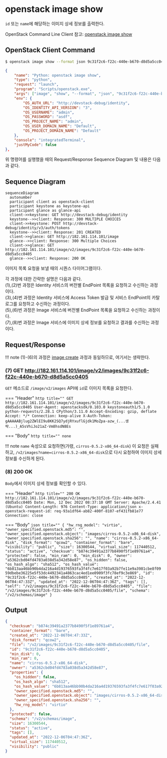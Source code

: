 # openstack image show

`id` 또는 `name`에 해당하는 이미지 상세 정보를 출력한다.

OpenStack Command Line Client 참고: [openstack image show](https://docs.openstack.org/python-openstackclient/zed/cli/command-objects/image-v2.html#image-show)



## OpenStack Client Command

``` bash title="python3-openstackclient command"
$ openstack image show --format json 9c31f2c6-f22c-440e-b670-d8d5a5cc0405
```

``` json title="configuration .vscode/launch.json"
{
    "name": "Python: openstack image show",
    "type": "python",
    "request": "launch",
    "program": "Scripts/openstack.exe",
    "args": ["image", "show", "--format", "json", "9c31f2c6-f22c-440e-b670-d8d5a5cc0405"],
    "env": {
        "OS_AUTH_URL": "http://devstack-debug/identity",
        "OS_IDENTITY_API_VERSION": "3",
        "OS_USERNAME": "admin",
        "OS_PASSWORD": "asdf",
        "OS_PROJECT_NAME": "admin",
        "OS_USER_DOMAIN_NAME": "Default",
        "OS_PROJECT_DOMAIN_NAME": "Default"
    },
    "console": "integratedTerminal",
    "justMyCode": false
},
```

위 명령어를 실행했을 때의 Request/Response Sequence Diagram 및 내용은 다음과 같다.

## Sequence Diagram

``` mermaid
sequenceDiagram
  autonumber
  participant client as openstack-client
  participant keystone as keystone-api
  participant glance as glance-api
  client->>keystone: GET http://devstack-debug/identity
  keystone-->>client: Response: 300 MULTIPLE CHOICES
  client->>keystone: POST http://devstack-debug/identity/v3/auth/tokens
  keystone-->>client: Response: 201 CREATED
  client->>glance: GET http://182.161.114.101/image
  glance-->>client: Response: 300 Multiple Choices
  client->>glance: GET http://182.161.114.101/image/v2/images/9c31f2c6-f22c-440e-b670-d8d5a5cc0405
  glance-->>client: Response: 200 OK
```

이미지 목록 요청을 보낼 때의 시퀀스 다이어그램이다.  

각 과정에 대한 간략한 설명은 다음과 같다.   
(1),(2)번 과정은 Identity 서비스의 버전별 EndPoint 목록을 요청하고 수신하는 과정이다.  
(3),(4)번 과정은 Identity 서비스에 Access Token 발급 및 서비스 EndPoint의 카탈로그를 요청하고 수신하는 과정이다.  
(5),(6)번 과정은 Image 서비스에 버전별 EndPoint 목록을 요청하고 수신하는 과정이다.  
(7),(8)번 과정은 Image 서비스에 이미지 상세 정보를 요청하고 결과를 수신하는 과정이다.

## Request/Response

!!! note
    (1)-(6)의 과정은 [image create](./create.md) 과정과 동일하므로, 여기서는 생략한다.


### (7) GET http://182.161.114.101/image/v2/images/9c31f2c6-f22c-440e-b670-d8d5a5cc0405

`GET` 메소드로 `/image/v2/images` API에 `id`로 이미지 목록을 요청한다.  

=== "Header"
    ``` http title=""
    GET http://182.161.114.101/image/v2/images/9c31f2c6-f22c-440e-b670-d8d5a5cc0405
    User-Agent: openstacksdk/0.103.0 keystoneauth1/5.1.0 python-requests/2.28.1 CPython/3.11.0
    Accept-Encoding: gzip, deflate
    Accept: */*
    Connection: keep-alive
    X-Auth-Token: gAAAAABjlug2ZWlEI9u8KK2SQ7ydjRYxuflGjdk1MoZpa-azw_(...생략...)_A5sVhiJo21aZ-Vm8hsdN8Es
    ```
    
=== "Body"
    ``` http title=""
    none
    ```

!!! note 
    `name` 속성으로 요청하면(가령, `cirros-0.5.2-x86_64-disk`) 이 요청은 실패하고, `/v2/images?name=cirros-0.5.2-x86_64-disk`으로 다시 요청하여 이미지 상세 정보를 수신하게 된다.  


### (8) 200 OK

`Body`에서 이미지 상세 정보를 확인할 수 있다.  

=== "Header"
    ``` http title=""
    200 OK http://182.161.114.101/image/v2/images/9c31f2c6-f22c-440e-b670-d8d5a5cc0405
    Date: Mon, 12 Dec 2022 08:37:10 GMT
    Server: Apache/2.4.41 (Ubuntu)
    Content-Length: 976
    Content-Type: application/json
    x-openstack-request-id: req-93a1df64-ab82-400f-8107-ef431fb81e77
    Connection: close
    ```
    
=== "Body"
    ``` json title=""
    {
      "hw_rng_model": "virtio",
      "owner_specified.openstack.md5": "",
      "owner_specified.openstack.object": "images/cirros-0.5.2-x86_64-disk",
      "owner_specified.openstack.sha256": "",
      "name": "cirros-0.5.2-x86_64-disk",
      "disk_format": "qcow2",
      "container_format": "bare",
      "visibility": "public",
      "size": 16300544,
      "virtual_size": 117440512,
      "status": "active",
      "checksum": "b874c39491a2377b8490f5f1e89761a4",
      "protected": false,
      "min_ram": 0,
      "min_disk": 0,
      "owner": "a5362cbd04fd4783a038d5a342d58e87",
      "os_hidden": false,
      "os_hash_algo": "sha512",
      "os_hash_value":   "6b813aa46bb90b4da216a4d19376593fa3f4fc7e617f03a92b7fe11e9a3981cbe8f0959dbebe36225e5f53dc4492341a4863cac4ed1ee0909f3fc78ef9c3e869",
      "id": "9c31f2c6-f22c-440e-b670-d8d5a5cc0405",
      "created_at": "2022-12-06T04:47:33Z",
      "updated_at": "2022-12-06T04:47:36Z",
      "tags": [],
      "self": "/v2/images/9c31f2c6-f22c-440e-b670-d8d5a5cc0405",
      "file": "/v2/images/9c31f2c6-f22c-440e-b670-d8d5a5cc0405/file",
      "schema": "/v2/schemas/image"
    }
    ```

## Output

``` json title="json format"
{
  "checksum": "b874c39491a2377b8490f5f1e89761a4",
  "container_format": "bare",
  "created_at": "2022-12-06T04:47:33Z",
  "disk_format": "qcow2",
  "file": "/v2/images/9c31f2c6-f22c-440e-b670-d8d5a5cc0405/file",
  "id": "9c31f2c6-f22c-440e-b670-d8d5a5cc0405",
  "min_disk": 0,
  "min_ram": 0,
  "name": "cirros-0.5.2-x86_64-disk",
  "owner": "a5362cbd04fd4783a038d5a342d58e87",
  "properties": {
    "os_hidden": false,
    "os_hash_algo": "sha512",
    "os_hash_value": "6b813aa46bb90b4da216a4d19376593fa3f4fc7e617f03a92b7fe11e9a3981cbe8f0959dbebe36225e5f53dc4492341a4863cac4ed1ee0909f3fc78ef9c3e869",
    "owner_specified.openstack.md5": "",
    "owner_specified.openstack.object": "images/cirros-0.5.2-x86_64-disk",
    "owner_specified.openstack.sha256": "",
    "hw_rng_model": "virtio"
  },
  "protected": false,
  "schema": "/v2/schemas/image",
  "size": 16300544,
  "status": "active",
  "tags": [],
  "updated_at": "2022-12-06T04:47:36Z",
  "virtual_size": 117440512,
  "visibility": "public"
}
```
